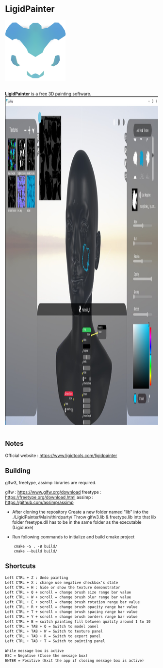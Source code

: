 # LigidPainter

<img src="https://raw.githubusercontent.com/mert-tetik/LigidPainter/main/LigidPainter/Main/src/.gh_resources/logo-1080x.png" width="200" alt="Ligid Painter Logo"><br><br>

**LigidPainter**  is a free 3D painting software.
<img src="https://raw.githubusercontent.com/mert-tetik/LigidPainter/main/LigidPainter/Main/src/.gh_resources/ligidPainterSS.jpg" width="1858" height="1079" alt="LigidPainterSS"><br><br>

## Notes
Official website : https://www.ligidtools.com/ligidpainter

## Building
glfw3, freetype, assimp libraries are required.

glfw : https://www.glfw.org/download
freetype : https://freetype.org/download.html
assimp : https://github.com/assimp/assimp

- After cloning the repository
    Create a new folder named "lib" into the ./LigidPainter/Main/thirdparty/
    Throw glfw3.lib & freetype.lib into that lib folder
    freetype.dll has to be in the same folder as the executable (Ligid.exe)

- Run following commands to initialize and build cmake project
```
    cmake -S . -B build/
    cmake --build build/
```

## Shortcuts
    Left CTRL + Z : Undo painting
    Left CTRL + X : change use negative checkbox's state
    Left CTRL + H : hide or show the texture demonstrator
    Left CTRL + Q + scroll = change brush size range bar value
    Left CTRL + W + scroll = change brush blur range bar value
    Left CTRL + E + scroll = change brush rotation range bar value
    Left CTRL + R + scroll = change brush opacity range bar value
    Left CTRL + T + scroll = change brush spacing range bar value
    Left CTRL + Y + scroll = change brush borders range bar value
    Left CTRL + B = switch painting fill between quality around 1 to 10 
    Left CTRL + TAB + Q = Switch to model panel
    Left CTRL + TAB + W = Switch to texture panel
    Left CTRL + TAB + R = Switch to export panel
    Left CTRL + TAB + T = Switch to painting panel

    While message box is active
    ESC = Negative (Close the message box)
    ENTER = Positive (Exit the app if closing message box is active) 
